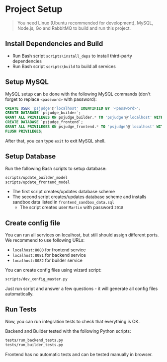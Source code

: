# Project Setup

>You need Linux (Ubuntu recommended for development), MySQL, Node.js, Go and RabbitMQ to build and run this project.

## Install Dependencies and Build

* Run Bash script `scripts\install_deps` to install third-party dependencies
* Run Bash script `scripts\build` to build all services

## Setup MySQL

MySQL setup can be done with the following MySQL commands (don't forget to replace `<password>` with password):

```sql
CREATE USER 'psjudge'@'localhost' IDENTIFIED BY '<password>';
CREATE DATABASE `psjudge_builder`;
GRANT ALL PRIVILEGES ON psjudge_builder.* TO 'psjudge'@'localhost' WITH GRANT OPTION;
CREATE DATABASE `psjudge_frontend`;
GRANT ALL PRIVILEGES ON psjudge_frontend.* TO 'psjudge'@'localhost' WITH GRANT OPTION;
FLUSH PRIVILEGES;
```

After that, you can type `exit` to exit MySQL shell.

## Setup Database

Run the following Bash scripts to setup database:

```bash
scripts/update_builder_model
scripts/update_frontend_model
```

* The first script creates/updates database scheme
* The second script creates/updates database scheme and installs sandbox data listed in `frontend_sandbox_data.sql`
  * The script creates user `Martin` with password `2018`
  
## Create config file

You can run all services on localhost, but still should assign different ports. We recommend to use following URLs:

* `localhost:8080` for frontend service
* `localhost:8081` for backend service
* `localhost:8082` for builder service

You can create config files using wizard script:

```bash
scripts/dev_config_master.py
```

Just run script and answer a few questions - it will generate all config files automatically.

## Run Tests

Now, you can run integration tests to check that everything is OK.

Backend and Builder tested with the following Python scripts:

```bash
tests/run_backend_tests.py
tests/run_builder_tests.py
```

Frontend has no automatic tests and can be tested manually in browser.
